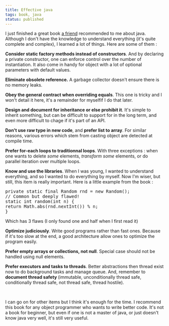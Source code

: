 ```yaml
---
title: Effective java
tags: book, java
status: published
---
```


I just finished a great book <a href="http://neumino.com">a friend</a> recommended to me about java. Although I don't have the knowledge to understand everything (it's quite complete and complex), I learned a lot of things. Here are some of them :

<strong>Consider static factory methods instead of constructors</strong>. And by declaring a private constructor, one can enforce control over the number of instantiation. It also come in handy for object with a lot of optional parameters with default values.

<strong>Eliminate obsolete reference.</strong> A garbage collector doesn't ensure there is no memory leaks.

<strong>Obey the general contract when overriding equals</strong>. This one is tricky and I won't detail it here, it's a remainder for myselfif I do that later.

<strong>Design and document for inheritance or else prohibit it</strong>. It's simple to inherit something, but can be difficult to support for in the long term, and even more difficult to chage if it's part of an API.

<strong>Don't use raw type in new code</strong>, and <strong>prefer list to array</strong>. For similar reasons, various errors which stem from casting object are detected at compile time.

<strong>Prefer for-each loops to traditionnal loops</strong>. With three exceptions : when one wants to delete <em>some</em> elements, <em>transform</em> <em>some</em> elements, or do parallel iteration over multiple loops.

<strong>Know and use the libraries</strong>. When I was young, I wanted to understand everything, and so I wanted to do everything by myself. Now I'm wiser, but still, this item is really important. Here is a little example from the book :
<pre class="brush:java">private static final Random rnd = new Random();
// Common but deeply flawed!
static int random(int n) {
return Math.abs(rnd.nextInt()) % n;
}</pre>
Which has 3 flaws (I only found one and half when I first read it)

<strong>Optimize judiciously</strong>. Write good programs rather than fast ones. Because if it's too slow at the end, a good architecture allow ones to optimize the program easily.

<strong>Prefer empty arrays or collections, not null</strong>. Special case should not be handled using null elements.

<strong>Prefer executors and tasks to threads</strong>. Better abstractions then thread exist now to do background tasks and manage queue. And, remember to <strong>document thread safety </strong>(immutable, unconditionally thread safe, conditionally thread safe, not thread safe, thread hostile).<strong>
</strong>

&nbsp;

I can go on for other items but I think it's enough for the time. I recommend this book for any object programmer who wants to write better code. It's not a book for beginner, but even if one is not a master of java, or just doesn't know java very well, it's still very useful.